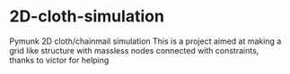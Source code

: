 # 2D-cloth-simulation
 Pymunk 2D cloth/chainmail simulation
 This is a project aimed at making a grid like structure with massless nodes connected with constraints,
 <br>
thanks to victor for helping
